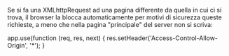 

Se si fa una XMLhttpRequest ad una pagina differente da quella in cui ci si trova, il browser la blocca automaticamente per motivi di sicurezza queste richieste, a meno che nella pagina "principale" del server non si scriva:

app.use(function (req, res, next) {
 res.setHeader('Access-Control-Allow-Origin', '*');
}